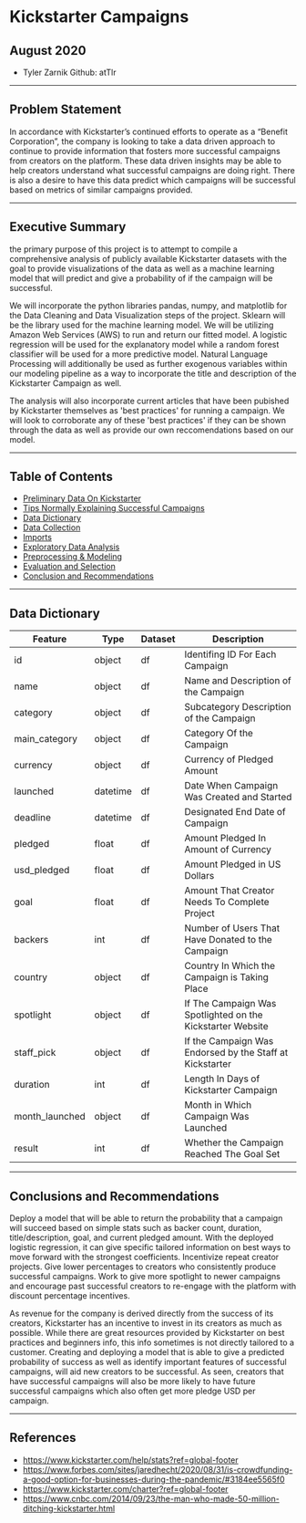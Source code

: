 # Kickstarter Campaigns
## August 2020


* Tyler Zarnik Github: atTlr

---

## Problem Statement

In accordance with Kickstarter’s continued efforts to operate as a “Benefit Corporation”,  the company is looking to take a data driven approach to continue to provide information that fosters more successful campaigns from creators on the platform. These data driven insights may be able to help creators understand what successful campaigns are doing right. There is also a desire to have this data predict which campaigns will be successful based on metrics of similar campaigns provided. 

---

## Executive Summary

the primary purpose of this project is to attempt to compile a comprehensive analysis of publicly available Kickstarter datasets with the goal to provide visualizations of the data as well as a machine learning model that will predict and give a probability of if the campaign will be successful.

We will incorporate the python libraries pandas, numpy, and matplotlib for the Data Cleaning and Data Visualization steps of the project. Sklearn will be the library used for the machine learning model. We will be utilizing Amazon Web Services (AWS) to run and return our fitted model. A logistic regression will be used for the explanatory model while a random forest classifier will be used for a more predictive model. Natural Language Processing will additionally be used as further exogenous variables within our modeling pipeline as a way to incorporate the title and description of the Kickstarter Campaign as well.

The analysis will also incorporate current articles that have been pubished by Kickstarter themselves as 'best practices' for running a campaign. We will look to corroborate any of these 'best practices' if they can be shown through the data as well as provide our own reccomendations based on our model.

---

## Table of Contents

- [Preliminary Data On Kickstarter](#Preliminary-Data-On-Kickstarter)
- [Tips Normally Explaining Successful Campaigns](#Tips-Normally-Explaining-Successful-Campaigns)
- [Data Dictionary](#Data-Dictionary)
- [Data Collection](#Data-Collection)
- [Imports](#Imports)
- [Exploratory Data Analysis](#EDA)
- [Preprocessing & Modeling](#Preprocessing-&-Modeling)
- [Evaluation and Selection](#Evaluation-and-Selection)
- [Conclusion and Recommendations](#Conclusion-and-Recommendations)


--- 

## Data Dictionary


|Feature|Type|Dataset|Description|
|---|---|---|---|
|id|object|df|Identifing ID For Each Campaign|
|name|object|df|Name and Description of the Campaign|
|category|object|df|Subcategory Description of the Campaign|
|main_category|object|df|Category Of the Campaign|
|currency|object|df|Currency of Pledged Amount|
|launched|datetime|df|Date When Campaign Was Created and Started|
|deadline|datetime|df|Designated End Date of Campaign|
|pledged|float|df|Amount Pledged In Amount of Currency|
|usd_pledged|float|df|Amount Pledged in US Dollars|
|goal|float|df|Amount That Creator Needs To Complete Project|
|backers|int|df|Number of Users That Have Donated to the Campaign|
|country|object|df|Country In Which the Campaign is Taking Place|
|spotlight|object|df|If The Campaign Was Spotlighted on the Kickstarter Website|
|staff_pick|object|df|If the Campaign Was Endorsed by the Staff at Kickstarter|
|duration|int|df|Length In Days of Kickstarter Campaign|
|month_launched|object|df|Month in Which Campaign Was Launched|
|result|int|df|Whether the Campaign Reached The Goal Set|

---

## Conclusions and Recommendations

Deploy a model that will be able to return the probability that a campaign will succeed based on simple stats such as backer count, duration, title/description, goal, and current pledged amount. With the deployed logistic regression, it can give specific tailored information on best ways to move forward with the strongest coefficients. Incentivize repeat creator projects. Give lower percentages to creators who consistently produce successful campaigns. Work to give more spotlight to newer campaigns and encourage past successful creators to re-engage with the platform with discount percentage incentives.

As revenue for the company is derived directly from the success of its creators, Kickstarter has an incentive to invest in its creators as much as possible. While there are great resources provided by Kickstarter on best practices and beginners info, this info sometimes is not directly tailored to a customer. Creating and deploying a model that is able to give a predicted probability of success as well as identify important features of successful campaigns, will aid new creators to be successful. As seen, creators that have successful campaigns will also be more likely to have future successful campaigns which also often get more pledge USD per campaign.

---

## References

- https://www.kickstarter.com/help/stats?ref=global-footer
- https://www.forbes.com/sites/jaredhecht/2020/08/31/is-crowdfunding-a-good-option-for-businesses-during-the-pandemic/#3184ee5565f0
- https://www.kickstarter.com/charter?ref=global-footer
- https://www.cnbc.com/2014/09/23/the-man-who-made-50-million-ditching-kickstarter.html
